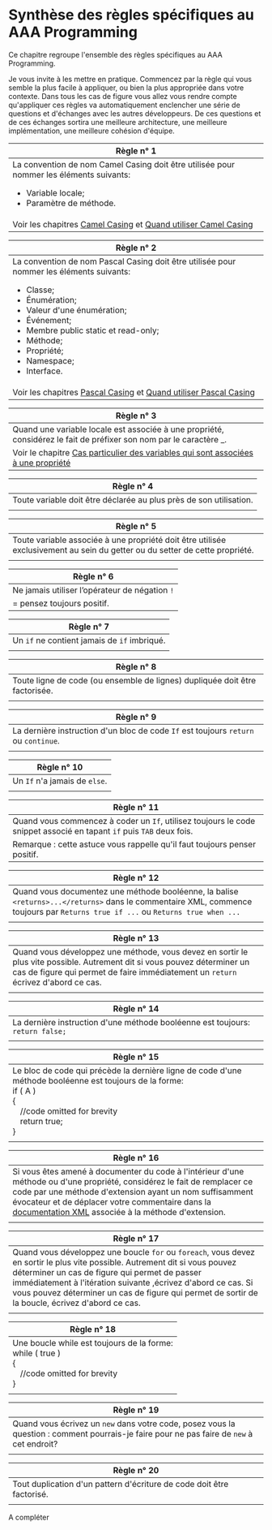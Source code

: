 # Synthèse des règles spécifiques au AAA Programming



Ce chapitre regroupe l'ensemble des règles spécifiques au AAA Programming. 

Je vous invite à les mettre en pratique. Commencez par la règle qui vous semble la plus facile à appliquer, ou bien la plus appropriée dans votre contexte. Dans tous les cas de figure vous allez vous rendre compte qu'appliquer ces règles va automatiquement enclencher une série de questions et d'échanges avec les autres développeurs. De ces questions et de ces échanges sortira une meilleure architecture, une meilleure implémentation, une meilleure cohésion d'équipe.

|Règle n° 1 |
| -- |
|La convention de nom Camel Casing doit être utilisée pour nommer les éléments suivants:<ul><li>Variable locale;</li> <li>Paramètre de méthode.</li></ul>|
|Voir les chapitres [Camel Casing](NamingConventionsInFrameworkDotNet/CamelCasing.md) et [Quand utiliser Camel Casing](NamingConventionsInFrameworkDotNet/WhenToUseCamelCasing.md) |

|Règle n° 2 |
| -- |
|La convention de nom Pascal Casing doit être utilisée pour nommer les éléments suivants:<ul><li>Classe;</li><li>Énumération;</li><li>Valeur d'une énumération;</li><li>Événement;</li><li>Membre public static et read-only;</li><li>Méthode;</li><li>Propriété;</li><li>Namespace;</li><li>Interface.</li></ul>|
|Voir les chapitres [Pascal Casing](NamingConventionsInFrameworkDotNet/PascalCasing.md) et [Quand utiliser Pascal Casing](NamingConventionsInFrameworkDotNet/WhenToUsePascalCasing.md) |


|Règle n° 3 |
| -- |
|Quand une variable locale est associée à une propriété, considérez le fait de préfixer son nom par le caractère _. |
|Voir le chapitre [Cas particulier des variables qui sont associées à une propriété](NamingConventionsInFrameworkDotNet/SpecialCaseOfVariablesThatAreBackingFieldsOfProperties.md) |

|Règle n° 4 |
| -- |
|Toute variable doit être déclarée au plus près de son utilisation. |
| |


|Règle n° 5 |
| -- |
|Toute variable associée à une propriété doit être utilisée exclusivement au sein du getter ou du setter de cette propriété.|
| |

|Règle n° 6 |
| -- |
|Ne jamais utiliser l’opérateur de négation ```!```  |
|= pensez toujours positif. |

|Règle n° 7 |
| -- |
|Un ```if``` ne contient jamais de ```if``` imbriqué. |
| |

|Règle n° 8 |
| -- |
|Toute ligne de code (ou ensemble de lignes) dupliquée doit être factorisée. |
| |

|Règle n° 9 |
| -- |
|La dernière instruction d'un bloc de code ```If``` est toujours  ```return``` ou ```continue```. |
| |

|Règle n° 10 |
| -- |
|Un ```If``` n'a jamais de ```else```. |
| |

|Règle n° 11 |
| -- |
|Quand vous commencez à coder un ```If```, utilisez toujours le code snippet associé en tapant ```if``` puis ```TAB``` deux fois. |
|Remarque : cette astuce vous rappelle qu'il faut toujours penser positif. |

|Règle n° 12 |
| -- |
|Quand vous documentez une méthode booléenne, la balise ```<returns>...</returns>``` dans le commentaire XML, commence toujours par ```Returns true if ...``` ou ```Returns true when ...``` |
| |

|Règle n° 13 |
| -- |
|Quand vous développez une méthode, vous devez en sortir le plus vite possible. Autrement dit si vous pouvez déterminer un cas de figure qui permet de faire immédiatement un ```return``` écrivez d'abord ce cas. |
| |

|Règle n° 14 |
| -- |
|La dernière instruction d'une méthode booléenne est toujours: ```return false;``` |
| |

|Règle n° 15 |
| -- |
|Le bloc de code qui précède la dernière ligne de code d'une méthode booléenne est toujours de la forme: <div><span class="hljs-keyword">if</span> ( A )<div>{</div><div><span class="hljs-comment" style="padding-left:15px;">//code omitted for brevity</span></div><div><span class="hljs-keyword" style="padding-left:15px;">return</span> <span class="hljs-keyword">true</span>;</div><div>}</div>|
| |


|Règle n° 16 |
| -- |
|Si vous êtes amené à documenter du code à l'intérieur d'une méthode ou d'une propriété, considérez le fait de remplacer ce code par une méthode d'extension ayant un nom suffisamment évocateur et de déplacer votre commentaire dans la [documentation XML](https://msdn.microsoft.com/en-us/library/b2s063f7.aspx) associée à la méthode d'extension.|
| |

|Règle n° 17 |
| -- |
|Quand vous développez une boucle ```for``` ou ```foreach```, vous devez en sortir le plus vite possible. Autrement dit si vous pouvez déterminer un cas de figure qui permet de passer immédiatement à l'itération suivante ,écrivez d'abord ce cas. Si vous pouvez déterminer un cas de figure qui permet de sortir de la boucle, écrivez d'abord ce cas.|
| |

|Règle n° 18 |
| -- |
|Une boucle while est toujours de la forme: <div><span class="hljs-keyword">while</span> ( true )<div>{</div><div><span class="hljs-comment" style="padding-left:15px;">//code omitted for brevity</span></div><div>}</div>|
| |

|Règle n° 19 |
| -- |
|Quand vous écrivez un ```new``` dans votre code, posez vous la question : comment pourrais-je faire pour ne pas faire de ```new``` à cet endroit?|
| |


|Règle n° 20 |
| -- |
|Tout duplication d'un pattern d'écriture de code doit être factorisé.|
| |


A compléter